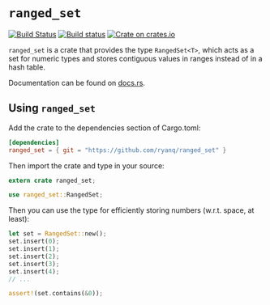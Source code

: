 `ranged_set`
============

[![Build Status][travis-badge]][travis-ci]
[![Build status][appveyor-badge]][appveyor-ci]
[![Crate on crates.io][crates.io-badge]][crates.io]

`ranged_set` is a crate that provides the type `RangedSet<T>`, which
acts as a set for numeric types and stores contiguous values in ranges
instead of in a hash table.

Documentation can be found on [docs.rs].

Using `ranged_set`
------------------

Add the crate to the dependencies section of Cargo.toml:

```toml
[dependencies]
ranged_set = { git = "https://github.com/ryanq/ranged_set" }
```

Then import the crate and type in your source:

```rust
extern crate ranged_set;

use ranged_set::RangedSet;
```

Then you can use the type for efficiently storing numbers (w.r.t. space,
at least):

```rust
let set = RangedSet::new();
set.insert(0);
set.insert(1);
set.insert(2);
set.insert(3);
set.insert(4);
// ...

assert!(set.contains(&0));
```

[travis-badge]: https://travis-ci.org/ryanq/ranged_set.svg?branch=master
[travis-ci]: https://travis-ci.org/ryanq/ranged_set
[appveyor-badge]: https://ci.appveyor.com/api/projects/status/3qth32heony0a0nw?svg=true
[appveyor-ci]: https://ci.appveyor.com/project/ryanq/ranged-set
[crates.io-badge]: https://img.shields.io/crates/v/ranged_set.svg
[crates.io]: https://crates.io/crates/ranged_set
[docs.rs]: https://docs.rs/ranged_set/0.2.0/ranged_set/
